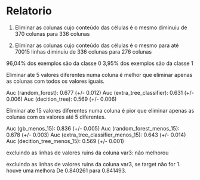 # Relatorio

1. Eliminar as colunas cujo conteúdo das células é o mesmo
    diminuiu de 370 colunas para 336 colunas

2. Eliminar as colunas cujo conteúdo das células é o mesmo para até 70015 linhas
    diminuiu de 336 colunas para 276 colunas



96,04% dos exemplos são da classe 0
3,95% dos exemplos são da classe 1

Eliminar ate 5 valores diferentes numa coluna é melhor que eliminar apenas as colunas com todos os valores iguais.


Auc (random_forest): 0.677 (+/- 0.012)
Auc (extra_tree_classifier): 0.631 (+/- 0.006)
Auc (decition_tree): 0.569 (+/- 0.006)

Eliminar ate 15 valores diferentes numa coluna é pior que eliminar apenas as colunas com os valores até 5 diferentes.

Auc (gb_menos_15): 0.836 (+/- 0.005)
Auc (random_forest_menos_15): 0.678 (+/- 0.003)
Auc (extra_tree_classifier_menos_15): 0.643 (+/- 0.014)
Auc (decition_tree_menos_15): 0.569 (+/- 0.001)


excluindo as linhas de valores ruins da coluna var3:
não melhorou

excluindo as linhas de valores ruins da coluna var3, se target não for 1.
houve uma melhora
De 0.840261 para 0.841493.



